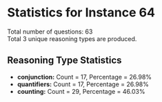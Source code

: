 # Statistics for Instance 64<br/>
Total number of questions: 63<br/>
Total 3 unique reasoning types are produced.<br/>
## Reasoning Type Statistics<br/>
- **conjunction:** Count = 17, Percentage = 26.98%<br/>
- **quantifiers:** Count = 17, Percentage = 26.98%<br/>
- **counting:** Count = 29, Percentage = 46.03%<br/>

